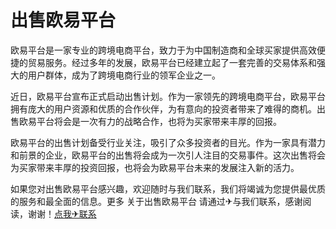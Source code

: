 # 出售欧易平台

欧易平台是一家专业的跨境电商平台，致力于为中国制造商和全球买家提供高效便捷的贸易服务。经过多年的发展，欧易平台已经建立起了一套完善的交易体系和强大的用户群体，成为了跨境电商行业的领军企业之一。

近日，欧易平台宣布正式启动出售计划。作为一家领先的跨境电商平台，欧易平台拥有庞大的用户资源和优质的合作伙伴，为有意向的投资者带来了难得的商机。出售欧易平台将会是一次有力的战略合作，也将为买家带来丰厚的回报。

欧易平台的出售计划备受行业关注，吸引了众多投资者的目光。作为一家具有潜力和前景的企业，欧易平台的出售将会成为一次引人注目的交易事件。这次出售将会为买家带来丰厚的投资回报，也将会为欧易平台未来的发展注入新的活力。

如果您对出售欧易平台感兴趣，欢迎随时与我们联系，我们将竭诚为您提供最优质的服务和最全面的信息。更多 关于出售欧易平台 请通过✈与我们联系，感谢阅读，谢谢！[点我✈联系](https://1.k02.cc)